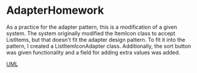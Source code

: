 # AdapterHomework
As a practice for the adapter pattern, this is a modification of a given system. The system originally modified the ItemIcon class to accept ListItems, but that doesn't fit the adapter design pattern. To fit it into the pattern, I created a ListItemIconAdapter class. Additionally, the sort button was given functionality and a field for adding extra values was added.

<a href="https://www.lucidchart.com/documents/view/1ca3b0fd-0488-4d3d-af6c-1be1d3699cda/0_0">UML</a>
